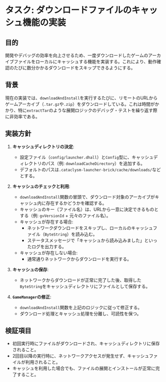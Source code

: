 # タスク: ダウンロードファイルのキャッシュ機能の実装

## 目的
開発やデバッグの効率を向上させるため、一度ダウンロードしたゲームのアーカイブファイルをローカルにキャッシュする機能を実装する。これにより、動作確認のたびに数分かかるダウンロードをスキップできるようにする。

## 背景
現在の実装では、`downloadAndInstall`を実行するたびに、リモートのURLからゲームアーカイブ（`.tar.gz`や`.zip`）をダウンロードしている。これは時間がかかり、特に`extractTar`のような展開ロジックのデバッグ・テストを繰り返す際に非効率である。

## 実装方針

1.  **キャッシュディレクトリの決定**:
    -   設定ファイル（`config/launcher.dhall`）と`Config`型に、キャッシュディレクトリのパス（例: `downloadCacheDirectory`）を追加する。
    -   デフォルトのパスは`.cataclysm-launcher-brick/cache/downloads/`などとする。

2.  **キャッシュのチェックと利用**:
    -   `downloadAndInstall`関数の冒頭で、ダウンロード対象のアーカイブがキャッシュ内に存在するかどうかを確認する。
    -   キャッシュのキー（ファイル名）は、URLから一意に決定できるものとする（例: `gvVersionId` + 元々のファイル名）。
    -   キャッシュが存在する場合:
        -   ネットワークダウンロードをスキップし、ローカルのキャッシュファイル（`ByteString`）を読み込む。
        -   ステータスメッセージで「キャッシュから読み込みました」といったログを出力する。
    -   キャッシュが存在しない場合:
        -   通常通りネットワークからダウンロードを実行する。

3.  **キャッシュの保存**:
    -   ネットワークからダウンロードが正常に完了した後、取得した`ByteString`をキャッシュディレクトリにファイルとして保存する。

4.  **`GameManager`の修正**:
    -   `downloadAndInstall`関数を上記のロジックに従って修正する。
    -   ダウンロード処理とキャッシュ処理を分離し、可読性を保つ。

## 検証項目
-   初回実行時にファイルがダウンロードされ、キャッシュディレクトリに保存されること。
-   2回目以降の実行時に、ネットワークアクセスが発生せず、キャッシュファイルが利用されること。
-   キャッシュを利用した場合でも、ファイルの展開とインストールが正常に完了すること。
